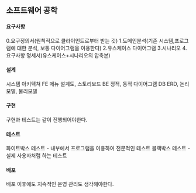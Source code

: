 ## 소프트웨어 공학

#### 요구사항    
0.요구정의서(원칙적으로 클라이언트로부터 받는 것)
1.도메인분석(기존 시스템,프로그램에 대한 분석, 보통 다이어그램을 이용한다)
2.유스케이스 다이어그램
3.시나리오
4.요구사항 명세서(유스케이스+시나리오의 압축본)

#### 설계    
시스템 아키텍쳐
FE 메뉴 설계도, 스토리보드
BE 정적, 동적 다이어그램
DB ERD, 논리모델, 물리모델

#### 구현
구현과 테스트는 같이 진행되어야한다.

#### 테스트
화이트박스 테스트 - 내부에서 프로그램을 이용하여 전문적인 테스트
블랙박스 테스트 - 실제 사용자처럼 하는 테스트

#### 배포
배포 이후에도 지속적인 운영 관리도 생각해야한다.

